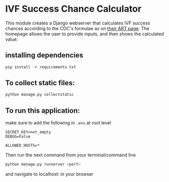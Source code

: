 # IVF Success Chance Calculator

This module creates a Django webserver that calculates IVF success chances according to the CDC's formulae as on [their ART page](https://www.cdc.gov/art/ivf-success-estimator/index.html). The homepage allows the user to provide inputs, and then shows the calculated value.

## installing dependencies

```python
pip install -r requirements.txt
```

## To collect static files:

```python
python manage.py collectstatic
```

## To run this application:

make sure to add the following in `.env` at root level
```
SECRET_KEY=not_empty
DEBUG=False

ALLOWED_HOSTS=*
```

Then run the next command from your terminal/command line

```python
python manage.py runserver <port>
```
and navigate to localhost:<port> in your browser

